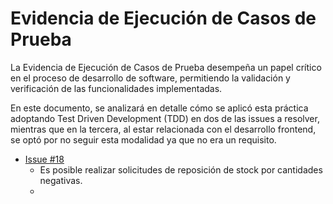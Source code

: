 # Evidencia de Ejecución de Casos de Prueba

La Evidencia de Ejecución de Casos de Prueba desempeña un papel crítico en el proceso de desarrollo de software, permitiendo la validación y verificación de las funcionalidades implementadas. 

En este documento, se analizará en detalle cómo se aplicó esta práctica adoptando Test Driven Development (TDD) en dos de las issues a resolver, mientras que en la tercera, al estar relacionada con el desarrollo frontend, se optó por no seguir esta modalidad ya que no era un requisito.

- [Issue #18](https://github.com/IngSoft-ISA2-2023-2/obligatorio-mazziotti-macedo-torres/issues/18)
    - Es posible realizar solicitudes de reposición de stock por cantidades negativas.
    - [](../Imágenes/Issue%20#18/Issue%20#18%20-%20Error.png)